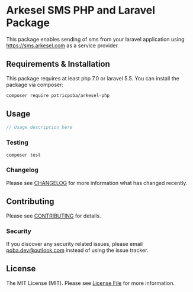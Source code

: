 # Arkesel SMS PHP and Laravel Package

<!-- [![Latest Version on Packagist](https://img.shields.io/packagist/v/patricpoba/arkesel-sms.svg?style=flat-square)](https://packagist.org/packages/patricpoba/arkesel-sms)
[![Build Status](https://img.shields.io/travis/patricpoba/arkesel-sms/master.svg?style=flat-square)](https://travis-ci.org/patricpoba/arkesel-sms)
[![Quality Score](https://img.shields.io/scrutinizer/g/patricpoba/arkesel-sms.svg?style=flat-square)](https://scrutinizer-ci.com/g/patricpoba/arkesel-sms)
[![Total Downloads](https://img.shields.io/packagist/dt/patricpoba/arkesel-sms.svg?style=flat-square)](https://packagist.org/packages/patricpoba/arkesel-sms) -->

This package enables sending of sms from your laravel application using https://sms.arkesel.com as a service provider.

## Requirements & Installation

This package requires at least php 7.0 or laravel 5.5. You can install the package via composer:

```bash
composer require patricpoba/arkesel-php
```

## Usage

``` php
// Usage description here
```

### Testing

``` bash
composer test
```

### Changelog

Please see [CHANGELOG](CHANGELOG.md) for more information what has changed recently.

## Contributing

Please see [CONTRIBUTING](CONTRIBUTING.md) for details.

### Security

If you discover any security related issues, please email poba.dev@outlook.com instead of using the issue tracker.


## License

The MIT License (MIT). Please see [License File](LICENSE.md) for more information.